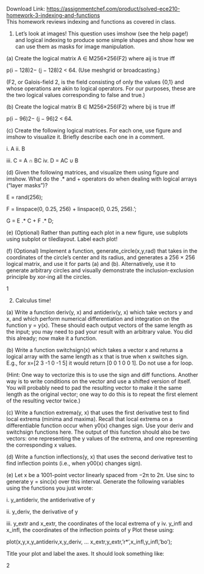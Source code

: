 Download Link: https://assignmentchef.com/product/solved-ece210-homework-3-indexing-and-functions
<br>
This homework reviews indexing and functions as covered in class.

1.    Let’s look at images! This question uses imshow (see the help page!) and logical indexing to produce some simple shapes and show how we can use them as masks for image manipulation.

(a)    Create the logical matrix A ∈ M256×256(F2) where aij is true iff

p(i − 128)2− (j − 128)2 &lt; 64. (Use meshgrid or broadcasting.)

(F2, or Galois-field 2, is the field consisting of only the values {0,1} and whose operations are akin to logical operators. For our purposes, these are the two logical values corresponding to false and true.)

(b)    Create the logical matrix B ∈ M256×256(F2) where bij is true iff

p(i − 96)2− (j − 96)2 &lt; 64.

(c)    Create the following logical matrices. For each one, use figure and imshow to visualize it. Briefly describe each one in a comment.

i. A ii. B

iii. C = A ∩ BC iv. D = AC ∪ B

(d) Given the following matrices, and visualize them using figure and imshow. What do the .* and + operators do when dealing with logical arrays (“layer masks”)?

E     = rand(256);

F     = linspace(0, 0.25, 256) + linspace(0, 0.25, 256).’;

G    = E .* C + F .* D;

(e)   (Optional) Rather than putting each plot in a new figure, use subplots using subplot or tiledlayout. Label each plot!

(f)    (Optional) Implement a function, generate_circle(x,y,rad) that takes in the coordinates of the circle’s center and its radius, and generates a 256 × 256 logical matrix, and use it for parts (a) and (b). Alternatively, use it to generate arbitrary circles and visually demonstrate the inclusion-exclusion principle by xor-ing all the circles.

1

2.    Calculus time!

(a)    Write a function deriv(y, x) and antideriv(y, x) which take vectors y and x, and which perform numerical differentiation and integration on the function y = y(x). These should each output vectors of the same length as the input; you may need to pad your result with an arbitrary value. You did this already; now make it a function.

(b)    Write a function switchsign(x) which takes a vector x and returns a logical array with the same length as x that is true when x switches sign. E.g., for x=[2 3 -1 0 -1 5] it would return [0 0 1 0 0 1]. Do not use a for loop.

(Hint: One way to vectorize this is to use the sign and diff functions. Another way is to write conditions on the vector and use a shifted version of itself. You will probably need to pad the resulting vector to make it the same length as the original vector; one way to do this is to repeat the first element of the resulting vector twice.)

(c)    Write a function extrema(y, x) that uses the first derivative test to find local extrema (minima and maxima). Recall that local extrema on a differentiable function occur when y0(x) changes sign. Use your deriv and switchsign functions here. The output of this function should also be two vectors: one representing the y values of the extrema, and one representing the corresponding x values.

(d)   Write a function inflections(y, x) that uses the second derivative test to find inflection points (i.e., when y00(x) changes sign).

(e)    Let x be a 1001-point vector linearly spaced from −2π to 2π. Use sinc to generate y = sinc(x) over this interval. Generate the following variables using the functions you just wrote:

i.         y_antideriv, the antiderivative of y

ii.       y_deriv, the derivative of y

iii.     y_extr and x_extr, the coordinates of the local extrema of y iv. y_infl and x_infl, the coordinates of the inflection points of y Plot these using:

plot(x,y,x,y_antideriv,x,y_deriv, … x_extr,y_extr,’r*’,x_infl,y_infl,’bo’);

Title your plot and label the axes. It should look something like:

2